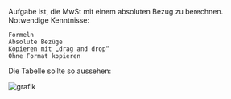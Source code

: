 Aufgabe ist, die MwSt mit einem absoluten Bezug zu berechnen. Notwendige Kenntnisse:

    Formeln
    Absolute Bezüge
    Kopieren mit „drag and drop“
    Ohne Format kopieren

Die Tabelle sollte so aussehen:

![grafik](https://user-images.githubusercontent.com/81701826/231847463-6d67a28f-5eee-4aa9-b177-e104ab7adfcd.png)

